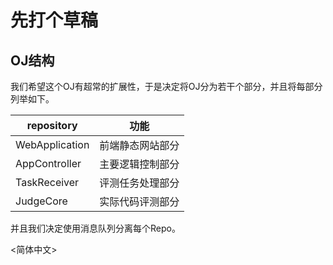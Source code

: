 # 先打个草稿

## OJ结构

我们希望这个OJ有超常的扩展性，于是决定将OJ分为若干个部分，并且将每部分列举如下。

| repository     | 功能           |
| -------------- | ------------- |
| WebApplication | 前端静态网站部分 |
| AppController  | 主要逻辑控制部分 |
| TaskReceiver   | 评测任务处理部分 |
| JudgeCore      | 实际代码评测部分 |

并且我们决定使用消息队列分离每个Repo。

<简体中文>
